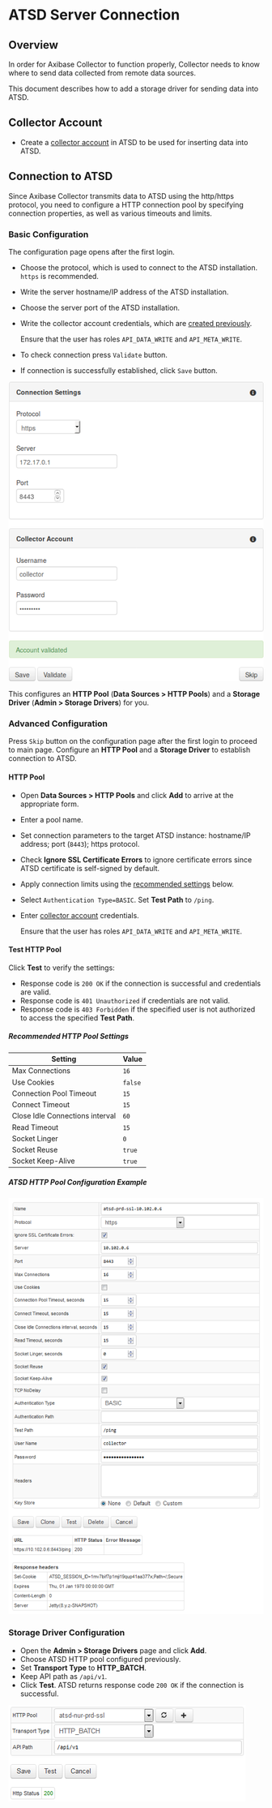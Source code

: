 # ATSD Server Connection

## Overview

In order for Axibase Collector to function properly, Collector needs to know where to send data collected from remote data sources.

This document describes how to add a storage driver for sending data into ATSD.

## Collector Account

* Create a [collector account](https://axibase.com/docs/atsd/administration/collector-account.html) in ATSD to be used for inserting data into ATSD.

## Connection to ATSD

Since Axibase Collector transmits data to ATSD using the http/https protocol, you need to configure a HTTP connection pool by specifying connection properties, as well as various timeouts and limits.

### Basic Configuration

The configuration page opens after the first login.

* Choose the protocol, which is used to connect to the ATSD installation. `https` is recommended.
* Write the server hostname/IP address of the ATSD installation.
* Choose the server port of the ATSD installation.
* Write the collector account credentials, which are [created previously](#collector-account).

    Ensure that the user has roles `API_DATA_WRITE` and `API_META_WRITE`.
* To check connection press `Validate` button.
* If connection is successfully established, click `Save` button.

![ATSD Configuration Page](./images/atsd_configuration.png)

This configures an **HTTP Pool** (**Data Sources > HTTP Pools**) and a **Storage Driver** (**Admin > Storage Drivers**) for you.

### Advanced Configuration

Press `Skip` button on the configuration page after the first login to proceed to main page.
Configure an **HTTP Pool** and a **Storage Driver** to establish connection to ATSD.

#### HTTP Pool

* Open **Data Sources > HTTP Pools** and click **Add** to arrive at the appropriate form.
* Enter a pool name.
* Set connection parameters to the target ATSD instance: hostname/IP address; port (`8443`); https protocol.
* Check **Ignore SSL Certificate Errors** to ignore certificate errors since ATSD certificate is self-signed by default.
* Apply connection limits using the [recommended settings](#recommended-http-pool-settings) below.
* Select `Authentication Type=BASIC`. Set **Test Path** to `/ping`.
* Enter [collector account](https://axibase.com/docs/atsd/administration/collector-account.html) credentials.

    Ensure that the user has roles `API_DATA_WRITE` and `API_META_WRITE`.

#### Test HTTP Pool

Click **Test** to verify the settings:

* Response code is `200 OK` if the connection is successful and credentials are valid.
* Response code is `401 Unauthorized` if credentials are not valid.
* Response code is `403 Forbidden` if the specified user is not authorized to access the specified **Test Path**.

##### Recommended HTTP Pool Settings

**Setting** | **Value**
----- | -----
Max Connections | `16`
Use Cookies | `false`
Connection Pool Timeout | `15`
Connect Timeout | `15`
Close Idle Connections interval | `60`
Read Timeout | `15`
Socket Linger | `0`
Socket Reuse | `true`
Socket Keep-Alive | `true`

##### ATSD HTTP Pool Configuration Example

![ATSD HTTP Pool](./images/atsd_pool.png)

### Storage Driver Configuration

* Open the **Admin > Storage Drivers** page and click **Add**.
* Choose ATSD HTTP pool configured previously.
* Set **Transport Type** to **HTTP_BATCH**.
* Keep API path as `/api/v1`.
* Click **Test**. ATSD returns response code `200 OK` if the connection is successful.

![ATSD Server Test](./images/atsd_server.png)
